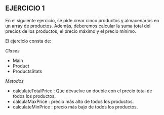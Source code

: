 ## EJERCICIO 1

En el siguiente ejercicio, se pide crear cinco productos y almacenarlos en un array de productos.
Además, deberemos calcular la suma total del precios de los productos, el precio máximo y el precio mínimo.


El ejercicio consta de:

*Clases*
* Main
* Product
* ProductsStats

*Metodos*

+ calculateTotalPrice : Que devuelve un double con el precio total de todos los productos.
+ calculaMaxPrice : precio más alto de todos los productos.
+ calculateMinPrice : precio más bajo de todos los productos.






